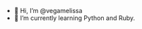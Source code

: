 - 👋 Hi, I’m @vegamelissa
- 🌱 I’m currently learning Python and Ruby.

<!---
vegamelissa/vegamelissa is a ✨ special ✨ repository because its `README.md` (this file) appears on your GitHub profile.
You can click the Preview link to take a look at your changes.
--->
